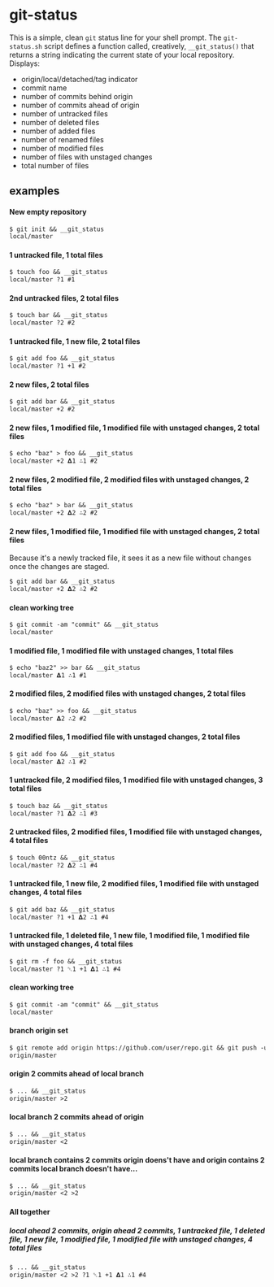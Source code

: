 # git-status

This is a simple, clean `git` status line for your shell prompt. The `git-status.sh` script defines a function called, creatively, `__git_status()` that returns a string indicating the current state of your local repository. Displays:

* origin/local/detached/tag indicator
* commit name
* number of commits behind origin
* number of commits ahead of origin
* number of untracked files
* number of deleted files
* number of added files
* number of renamed files
* number of modified files
* number of files with unstaged changes
* total number of files

## examples

#### New empty repository
```txt
$ git init && __git_status
local/master
```

#### 1 untracked file, 1 total files
```txt
$ touch foo && __git_status
local/master ?1 #1
```

#### 2nd untracked files, 2 total files
```txt
$ touch bar && __git_status
local/master ?2 #2
```

#### 1 untracked file, 1 new file, 2 total files
```txt
$ git add foo && __git_status
local/master ?1 +1 #2
```

#### 2 new files, 2 total files
```txt
$ git add bar && __git_status
local/master +2 #2
```

#### 2 new files, 1 modified file, 1 modified file with unstaged changes, 2 total files
```txt
$ echo "baz" > foo && __git_status
local/master +2 𝚫1 ∴1 #2
```

#### 2 new files, 2 modified file, 2 modified files with unstaged changes, 2 total files
```txt
$ echo "baz" > bar && __git_status
local/master +2 𝚫2 ∴2 #2
```

#### 2 new files, 1 modified file, 1 modified file with unstaged changes, 2 total files

Because it's a newly tracked file, it sees it as a new file without changes once the changes are staged.

```txt
$ git add bar && __git_status
local/master +2 𝚫2 ∴2 #2
```

#### clean working tree
```txt
$ git commit -am "commit" && __git_status
local/master
```

#### 1 modified file, 1 modified file with unstaged changes, 1 total files
```txt
$ echo "baz2" >> bar && __git_status
local/master 𝚫1 ∴1 #1
```

#### 2 modified files, 2 modified files with unstaged changes, 2 total files
```txt
$ echo "baz" >> foo && __git_status
local/master 𝚫2 ∴2 #2
```

#### 2 modified files, 1 modified file with unstaged changes, 2 total files
```txt
$ git add foo && __git_status
local/master 𝚫2 ∴1 #2
```

#### 1 untracked file, 2 modified files, 1 modified file with unstaged changes, 3 total files
```txt
$ touch baz && __git_status
local/master ?1 𝚫2 ∴1 #3
```

#### 2 untracked files, 2 modified files, 1 modified file with unstaged changes, 4 total files
```txt
$ touch 00ntz && __git_status
local/master ?2 𝚫2 ∴1 #4
```

#### 1 untracked file, 1 new file, 2 modified files, 1 modified file with unstaged changes, 4 total files
```txt
$ git add baz && __git_status
local/master ?1 +1 𝚫2 ∴1 #4
```

#### 1 untracked file, 1 deleted file, 1 new file, 1 modified file, 1 modified file with unstaged changes, 4 total files
```txt
$ git rm -f foo && __git_status
local/master ?1 ␡1 +1 𝚫1 ∴1 #4
```

#### clean working tree
```txt
$ git commit -am "commit" && __git_status
local/master
```

#### branch origin set
```txt
$ git remote add origin https://github.com/user/repo.git && git push -u origin master && __git_status
origin/master
```

#### origin 2 commits ahead of local branch
```txt
$ ... && __git_status
origin/master >2
```

#### local branch 2 commits ahead of origin
```txt
$ ... && __git_status
origin/master <2
```

#### local branch contains 2 commits origin doens't have and origin contains 2 commits local branch doesn't have...
```txt
$ ... && __git_status
origin/master <2 >2
```

#### All together
##### local ahead 2 commits, origin ahead 2 commits, 1 untracked file, 1 deleted file, 1 new file, 1 modified file, 1 modified file with unstaged changes, 4 total files
```txt
$ ... && __git_status
origin/master <2 >2 ?1 ␡1 +1 𝚫1 ∴1 #4
```
